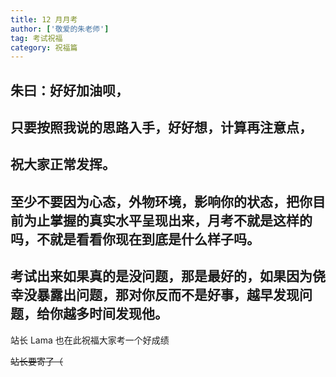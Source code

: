 ```yaml
---
title: 12 月月考
author: ['敬爱的朱老师']
tag: 考试祝福
category: 祝福篇
---
```

## 朱曰：好好加油呗，
##      只要按照我说的思路入手，好好想，计算再注意点，


##      祝大家正常发挥。


##      至少不要因为心态，外物环境，影响你的状态，把你目前为止掌握的真实水平呈现出来，月考不就是这样的吗，不就是看看你现在到底是什么样子吗。
##      考试出来如果真的是没问题，那是最好的，如果因为侥幸没暴露出问题，那对你反而不是好事，越早发现问题，给你越多时间发现他。

站长 Lama 也在此祝福大家考一个好成绩

~~站长要寄了（~~